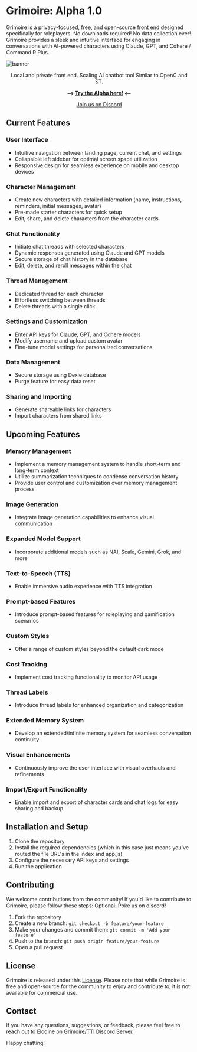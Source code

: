 # Grimoire: Alpha 1.0

Grimoire is a privacy-focused, free, and open-source front end designed specifically for roleplayers. No downloads required! No data collection ever! Grimoire provides a sleek and intuitive interface for engaging in conversations with AI-powered characters using Claude, GPT, and Cohere / Command R Plus.


![banner](https://ttalesinteractive.com/grimoire/grimoireBan3.png)


<p align="center">Local and private front end. Scaling AI chatbot tool Similar to OpenC and ST.</p>

<p align="center"><b>⟶ <a href="https://ttalesinteractive.com/grimoire/alpha.html">Try the Alpha here!</a> ⟵</b></p>

<p align="center"><a href="https://discord.gg/Tr8vvRUuCv">Join us on Discord</a></p>

## Current Features

### User Interface
- Intuitive navigation between landing page, current chat, and settings
- Collapsible left sidebar for optimal screen space utilization
- Responsive design for seamless experience on mobile and desktop devices

### Character Management
- Create new characters with detailed information (name, instructions, reminders, initial messages, avatar)
- Pre-made starter characters for quick setup
- Edit, share, and delete characters from the character cards

### Chat Functionality
- Initiate chat threads with selected characters
- Dynamic responses generated using Claude and GPT models
- Secure storage of chat history in the database
- Edit, delete, and reroll messages within the chat

### Thread Management
- Dedicated thread for each character
- Effortless switching between threads
- Delete threads with a single click

### Settings and Customization
- Enter API keys for Claude, GPT, and Cohere models
- Modify username and upload custom avatar
- Fine-tune model settings for personalized conversations

### Data Management
- Secure storage using Dexie database
- Purge feature for easy data reset

### Sharing and Importing
- Generate shareable links for characters
- Import characters from shared links

## Upcoming Features

### Memory Management
- Implement a memory management system to handle short-term and long-term context
- Utilize summarization techniques to condense conversation history
- Provide user control and customization over memory management process

### Image Generation
- Integrate image generation capabilities to enhance visual communication

### Expanded Model Support
- Incorporate additional models such as NAI, Scale, Gemini, Grok, and more

### Text-to-Speech (TTS)
- Enable immersive audio experience with TTS integration

### Prompt-based Features
- Introduce prompt-based features for roleplaying and gamification scenarios

### Custom Styles
- Offer a range of custom styles beyond the default dark mode

### Cost Tracking
- Implement cost tracking functionality to monitor API usage

### Thread Labels
- Introduce thread labels for enhanced organization and categorization

### Extended Memory System
- Develop an extended/infinite memory system for seamless conversation continuity

### Visual Enhancements
- Continuously improve the user interface with visual overhauls and refinements

### Import/Export Functionality
- Enable import and export of character cards and chat logs for easy sharing and backup

## Installation and Setup
1. Clone the repository
2. Install the required dependencies (which in this case just means you've routed the file URL's in the index and app.js)
3. Configure the necessary API keys and settings
4. Run the application

## Contributing
We welcome contributions from the community! If you'd like to contribute to Grimoire, please follow these steps:
Optional: Poke us on discord!
1. Fork the repository
2. Create a new branch: `git checkout -b feature/your-feature`
3. Make your changes and commit them: `git commit -m 'Add your feature'`
4. Push to the branch: `git push origin feature/your-feature`
5. Open a pull request

## License
Grimoire is released under this [License](https://github.com/ElodineOfficial/Grimoire/blob/main/LICENSE). Please note that while Grimoire is free and open-source for the community to enjoy and contribute to, it is not available for commercial use.

## Contact
If you have any questions, suggestions, or feedback, please feel free to reach out to Elodine on [Grimoire/TTI Discord Server](https://discord.gg/Tr8vvRUuCv).

Happy chatting!
